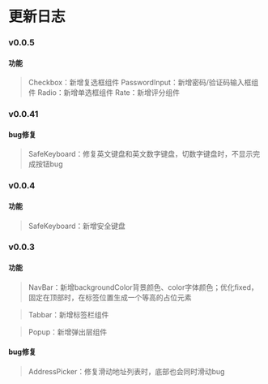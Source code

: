 # 更新日志

### v0.0.5

#### 功能
  > Checkbox：新增复选框组件
  > PasswordInput：新增密码/验证码输入框组件
  > Radio：新增单选框组件
  > Rate：新增评分组件
  

### v0.0.41

#### bug修复
  > SafeKeyboard：修复英文键盘和英文数字键盘，切数字键盘时，不显示完成按钮bug
  
### v0.0.4

#### 功能
  > SafeKeyboard：新增安全键盘
  
### v0.0.3

#### 功能
  > NavBar：新增backgroundColor背景颜色、color字体颜色；优化fixed，固定在顶部时，在标签位置生成一个等高的占位元素
  
  > Tabbar：新增标签栏组件
  
  > Popup：新增弹出层组件
  
#### bug修复
  > AddressPicker：修复滑动地址列表时，底部也会同时滑动bug
